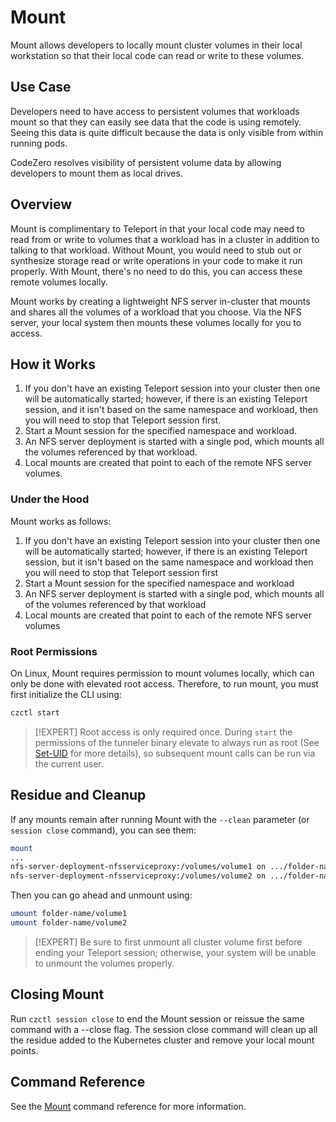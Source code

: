 # Mount

Mount allows developers to locally mount cluster volumes in their local
workstation so that their local code can read or write to these volumes.

## Use Case

Developers need to have access to persistent volumes that workloads mount so
that they can easily see data that the code is using remotely. Seeing this data
is quite difficult because the data is only visible from within running pods.

CodeZero resolves visibility of persistent volume data by allowing developers to
mount them as local drives.

## Overview

Mount is complimentary to Teleport in that your local code may need to read from
or write to volumes that a workload has in a cluster in addition to talking to
that workload. Without Mount, you would need to stub out or synthesize storage
read or write operations in your code to make it run properly. With Mount,
there's no need to do this, you can access these remote volumes locally.

Mount works by creating a lightweight NFS server in-cluster that mounts and
shares all the volumes of a workload that you choose. Via the NFS server, your
local system then mounts these volumes locally for you to access.

## How it Works

1. If you don't have an existing Teleport session into your cluster then one
   will be automatically started; however, if there is an existing Teleport
   session, and it isn't based on the same namespace and workload, then you will
   need to stop that Teleport session first.
1. Start a Mount session for the specified namespace and workload.
1. An NFS server deployment is started with a single pod, which mounts all the
   volumes referenced by that workload.
1. Local mounts are created that point to each of the remote NFS server volumes.

### Under the Hood

Mount works as follows:

1. If you don't have an existing Teleport session into your cluster then one
   will be automatically started; however, if there is an existing Teleport
   session, but it isn't based on the same namespace and workload then you will
   need to stop that Teleport session first
1. Start a Mount session for the specified namespace and workload
1. An NFS server deployment is started with a single pod, which mounts all of
   the volumes referenced by that workload
1. Local mounts are created that point to each of the remote NFS server volumes

### Root Permissions

On Linux, Mount requires permission to mount volumes locally, which can only be
done with elevated root access. Therefore, to run mount, you must first
initialize the CLI using:

```bash
czctl start
```

> [!EXPERT] Root access is only required once. During `start` the permissions of
> the tunneler binary elevate to always run as root (See
> [Set-UID](https://en.wikipedia.org/wiki/Setuid) for more details), so
> subsequent mount calls can be run via the current user.

## Residue and Cleanup

If any mounts remain after running Mount with the `--clean` parameter (or
`session close` command), you can see them:

```bash
mount
...
nfs-server-deployment-nfsserviceproxy:/volumes/volume1 on .../folder-name/volume1 (nfs)
nfs-server-deployment-nfsserviceproxy:/volumes/volume2 on .../folder-name/volume2 (nfs)
```

Then you can go ahead and unmount using:

```bash
umount folder-name/volume1
umount folder-name/volume2
```

> [!EXPERT] Be sure to first unmount all cluster volume first before ending your
> Teleport session; otherwise, your system will be unable to unmount the volumes
> properly.

## Closing Mount

Run `czctl session close` to end the Mount session or reissue the same command
with a --close flag. The session close command will clean up all the residue
added to the Kubernetes cluster and remove your local mount points.

## Command Reference

See the [Mount](/references/command-line?id=mount) command reference for more
information.
